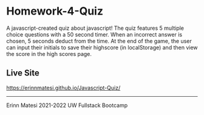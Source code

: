 # Homework-4-Quiz

A javascript-created quiz about javascript!
The quiz features 5 multiple choice questions with a 50 second timer. When an incorrect answer is chosen, 5 seconds deduct from the time. 
At the end of the game, the user can input their initials to save their highscore (in localStorage) and then view the score in the high scores page.

## Live Site
https://erinnmatesi.github.io/Javascript-Quiz/

---
Erinn Matesi 2021-2022 UW Fullstack Bootcamp